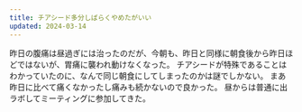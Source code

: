 ```yaml
---
title: チアシード多分しばらくやめたがいい
updated: 2024-03-14
---
```


昨日の腹痛は昼過ぎには治ったのだが、今朝も、昨日と同様に朝食後から昨日ほどではないが、胃痛に襲われ動けなくなった。
チアシードが特殊であることはわかっていたのに、なんで同じ朝食にしてしまったのかは謎でしかない。
まあ昨日に比べて痛くなかったし痛みも続かないので良かった。
昼からは普通に出ラボしてミーティングに参加してきた。
